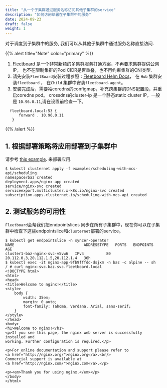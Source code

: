 ```yaml
---
title: "从一个子集群通过服务名称访问其他子集群的service"
description: "如何访问部署在子集群中的服务"
date: 2024-09-23
draft: false
weight: 1
---
```


对于调度到子集群中的服务, 我们可以从其他子集群中通过服务名称直接访问.

{{% alert title="Note" color="primary" %}}
1. [Fleetboard](https://github.com/fleetboard-io/fleetboard) 是一个非常新颖的多集群服务打通方案，不再要求集群提供公网IP，
也不在限制集群的Pod CIDR是否重叠，也不再约束集群的CNI类型.
2. 请先安装``FleetBoard``安装过程参照：[Fleetboard Helm Docs](https://fleetboard-io.github.io/fleetboard-charts/)，
在 `Hub` 集群安装``fleetboard`` ， 在`Child` 集群中安装``fleetboard-agent``。
3. 安装完成后，需要袖coredns的configmap，补充跨集群的DNS配置段，并重启coredns pod。 crossdns的cluster-ip 
是一个静态static cluster IP，一般是 `10.96.0.11`,请在设置前检查一下。
```shell
  fleetboard.local:53 {
      forward . 10.96.0.11
   }
```
{{% /alert %}}

## 1. 根据部署策略将应用部署到子集群中

请参考 [this example](../../multi-cluster-apps/replication-scheduling-to-multiple-clusters). 来部署应用.

```shell
$ kubectl clusternet apply -f examples/scheduling-with-mcs-api/scheduling
namespace/baz created
deployment.apps/nginx-app created
service/nginx-svc created
serviceexport.multicluster.x-k8s.io/nginx-svc created
subscription.apps.clusternet.io/scheduling-with-mcs-api created
```

## 2. 测试服务的可用性
``Fleetboard``会帮我们把endpointslices 同步在所有子集群中，现在你可以在子集群中检查下这些endpointslice和``clusternet``部署的service。

```shell
$ kubectl get endpointslice -n syncer-operator
NAME                               ADDRESSTYPE   PORTS   ENDPOINTS                          AGE
cluster1-baz-nginx-svc-v5vw6   IPv4          80      20.112.0.3,20.112.1.5,20.112.1.4   36h
$ kubectl exec -it nginx-app-9fb9fffdd-dsjxm -n baz -c alpine -- sh
/ # curl nginx-svc.baz.svc.fleetboard.local
<!DOCTYPE html>
<html>
<head>
<title>Welcome to nginx!</title>
<style>
    body {
        width: 35em;
        margin: 0 auto;
        font-family: Tahoma, Verdana, Arial, sans-serif;
    }
</style>
</head>
<body>
<h1>Welcome to nginx!</h1>
<p>If you see this page, the nginx web server is successfully installed and
working. Further configuration is required.</p>

<p>For online documentation and support please refer to
<a href="http://nginx.org/">nginx.org</a>.<br/>
Commercial support is available at
<a href="http://nginx.com/">nginx.com</a>.</p>

<p><em>Thank you for using nginx.</em></p>
</body>
</html>
```